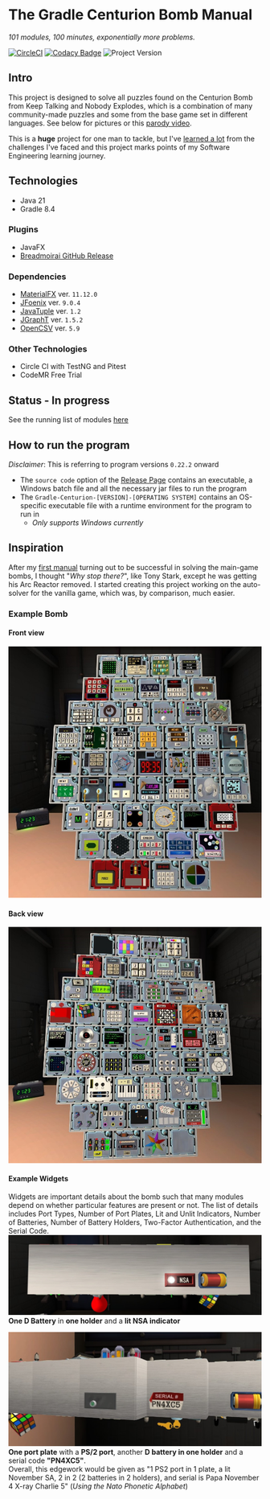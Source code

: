 # The Gradle Centurion Bomb Manual
*101 modules, 100 minutes, exponentially more problems.*

[![CircleCI](https://circleci.com/gh/Ultraviolet-Ninja/GradleCenturion/tree/main.svg?style=shield)](https://circleci.com/gh/Ultraviolet-Ninja/GradleCenturion/tree/main)
[![Codacy Badge](https://app.codacy.com/project/badge/Grade/b4b8571475d543a2afc720f5f96ae2cf)](https://www.codacy.com/gh/Ultraviolet-Ninja/GradleCenturion/dashboard?utm_source=github.com&amp;utm_medium=referral&amp;utm_content=Ultraviolet-Ninja/GradleCenturion&amp;utm_campaign=Badge_Grade)
![Project Version](https://img.shields.io/badge/version-0.24.0-blueviolet)

## Intro
This project is designed to solve all puzzles found on the Centurion Bomb from Keep Talking and Nobody Explodes, which is a combination of many community-made puzzles and some from the base game set in different languages. See below for pictures or this [parody video](https://www.youtube.com/watch?v=krRPQQz524I).<br>

This is a **huge** project for one man to tackle, but I've [learned a lot](Learned.md) from the challenges I've faced and this project marks points of my Software Engineering learning journey.

## Technologies
- Java 21
- Gradle 8.4
### Plugins
- JavaFX
- [Breadmoirai GitHub Release](https://github.com/BreadMoirai/github-release-gradle-plugin)
### Dependencies
- [MaterialFX](https://github.com/palexdev/MaterialFX) ver. `11.12.0`
- [JFoenix](https://github.com/sshahine/JFoenix) ver. `9.0.4`
- [JavaTuple](https://github.com/javatuples/javatuples) ver. `1.2`
- [JGraphT](https://github.com/jgrapht/jgrapht/tree/master) ver. `1.5.2`
- [OpenCSV](https://github.com/cygri/opencsv/tree/master) ver. `5.9`

### Other Technologies
- Circle CI with TestNG and Pitest
- CodeMR Free Trial

## Status - In progress
See the running list of modules [here](Progress.md)

## How to run the program
*Disclaimer*: This is referring to program versions `0.22.2` onward
- The `source code` option of the [Release Page](https://github.com/Ultraviolet-Ninja/GradleCenturion/releases) contains an executable, a Windows batch file and all the necessary jar files to run the program
- The `Gradle-Centurion-[VERSION]-[OPERATING SYSTEM]` contains an OS-specific executable file with a runtime environment for the program to run in
  - *Only supports Windows currently*

## Inspiration
After my [first manual](https://github.com/Ultraviolet-Ninja/KTANE_Java_Bomb_Manual) turning out to be successful in solving the main-game bombs, I thought "*Why stop there?*", like Tony Stark, except he was getting his Arc Reactor removed.
I started creating this project working on the auto-solver for the vanilla game, which was, by comparison, much easier. 

### Example Bomb
#### Front view
![Front](markdown/Front.jpg)

#### Back view
![Back](markdown/Back.jpg)

#### Example Widgets
Widgets are important details about the bomb such that many modules depend on whether particular features are present or
not. The list of details includes Port Types, Number of Port Plates, Lit and Unlit Indicators, Number of Batteries,
Number of Battery Holders, Two-Factor Authentication, and the Serial Code.
![WidgetOne](markdown/Widget1.jpg)
**One D Battery** in **one holder** and a **lit NSA indicator**

![WidgetTwo](markdown/Widget2.jpg)
**One port plate** with a **PS/2 port**, another **D battery in one holder** and a serial code **"PN4XC5"**.<br>
Overall, this edgework would be given as "1 PS2 port in 1 plate, a lit November SA, 2 in 2 (2 batteries in 2 holders), and serial is Papa November 4 X-ray Charlie 5" (_Using the Nato Phonetic Alphabet_)
